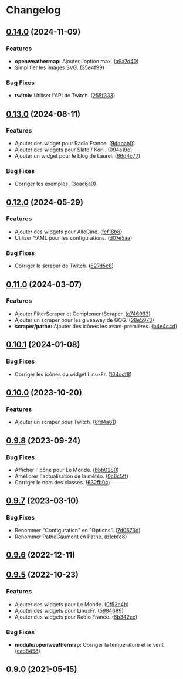 # Changelog

## [0.14.0](https://github.com/regseb/gout-regseb/compare/v0.13.0...v0.14.0) (2024-11-09)


### Features

* **openweathermap:** Ajouter l'option max. ([a9a7d40](https://github.com/regseb/gout-regseb/commit/a9a7d4018be125e5a68da456736e937a23614be0))
* Simplifier les images SVG. ([35e4f99](https://github.com/regseb/gout-regseb/commit/35e4f995db08d04a79cb392963400055a02e0faa))


### Bug Fixes

* **twitch:** Utiliser l'API de Twitch. ([255f333](https://github.com/regseb/gout-regseb/commit/255f333d7a9a554265b7bb167be9aaf8840990a0))

## [0.13.0](https://github.com/regseb/gout-regseb/compare/v0.12.0...v0.13.0) (2024-08-11)

### Features

- Ajouter des widget pour Radio France.
  ([9ddbab0](https://github.com/regseb/gout-regseb/commit/9ddbab005a394046ae3f9fcc46397401f29a8c8e))
- Ajouter des widgets pour Slate / Korii.
  ([094a19e](https://github.com/regseb/gout-regseb/commit/094a19e72b06ae047ee5a4b58d70aa6e21d9b619))
- Ajouter un widget pour le blog de Laurel.
  ([66d4c77](https://github.com/regseb/gout-regseb/commit/66d4c77c21641398bf2746bf1fd477963050a502))

### Bug Fixes

- Corriger les exemples.
  ([3eac6a0](https://github.com/regseb/gout-regseb/commit/3eac6a01479cbd4e357734cd8b39e645221f91f6))

## [0.12.0](https://github.com/regseb/gout-regseb/compare/v0.11.0...v0.12.0) (2024-05-29)

### Features

- Ajouter des widgets pour AlloCiné.
  ([fcf18b8](https://github.com/regseb/gout-regseb/commit/fcf18b80ae639070b8b86509c6993bf83917a676))
- Utiliser YAML pour les configurations.
  ([d07e5aa](https://github.com/regseb/gout-regseb/commit/d07e5aa5d97f2bebf5dd3f093d9650661610ca10))

### Bug Fixes

- Corriger le scraper de Twitch.
  ([627d5c8](https://github.com/regseb/gout-regseb/commit/627d5c8fe955bc15e43705adae1b7b79b4710186))

## [0.11.0](https://github.com/regseb/gout-regseb/compare/v0.10.1...v0.11.0) (2024-03-07)

### Features

- Ajouter FilterScraper et ComplementScraper.
  ([e746993](https://github.com/regseb/gout-regseb/commit/e746993a2ccd3401fcf5cda9fd8958e6112c44ac))
- Ajouter un scraper pour les giveaway de GOG.
  ([28e5973](https://github.com/regseb/gout-regseb/commit/28e597399a2e110acd0aac10d0311efb0e953a0e))
- **scraper/pathe:** Ajouter des icônes les avant-premières.
  ([b4e4c4d](https://github.com/regseb/gout-regseb/commit/b4e4c4d7584ef5a26f535ee8d5c6b73a9e0f7877))

## [0.10.1](https://github.com/regseb/gout-regseb/compare/v0.10.0...v0.10.1) (2024-01-08)

### Bug Fixes

- Corriger les icônes du widget LinuxFr.
  ([104cdf8](https://github.com/regseb/gout-regseb/commit/104cdf8d95010174d790c6ac3660e967cd95628b))

## [0.10.0](https://github.com/regseb/gout-regseb/compare/v0.9.8...v0.10.0) (2023-10-20)

### Features

- Ajouter un scraper pour Twitch.
  ([6fd4a61](https://github.com/regseb/gout-regseb/commit/6fd4a613a12b2c47efc692ecaf78ed743c81d80a))

## [0.9.8](https://github.com/regseb/gout-regseb/compare/v0.9.7...v0.9.8) (2023-09-24)

### Bug Fixes

- Afficher l'icône pour Le Monde.
  ([bbb0280](https://github.com/regseb/gout-regseb/commit/bbb0280f079acb4b568fb1bc3c1db397bab3686c))
- Améliorer l'actualisation de la météo.
  ([0c6c5ff](https://github.com/regseb/gout-regseb/commit/0c6c5ff59a7378575750abbe4011e7228d645743))
- Corriger le nom des classes.
  ([632fb0c](https://github.com/regseb/gout-regseb/commit/632fb0c4349055cf352423e881f3a792c0facf16))

## [0.9.7](https://github.com/regseb/gout-regseb/compare/v0.9.6...v0.9.7) (2023-03-10)

### Bug Fixes

- Renommer "Configuration" en "Options".
  ([7d0673d](https://github.com/regseb/gout-regseb/commit/7d0673deaf9b34cac1a691fc03f3dbf1d421b947))
- Renommer PatheGaumont en Pathe.
  ([b1cbfc8](https://github.com/regseb/gout-regseb/commit/b1cbfc866ad357f4659a2f86b65c09d5c7bc2631))

## [0.9.6](https://github.com/regseb/gout-regseb/compare/v0.9.5...v0.9.6) (2022-12-11)

## [0.9.5](https://github.com/regseb/gout-regseb/compare/v0.9.4...v0.9.5) (2022-10-23)

### Features

- Ajouter des widgets pour Le Monde.
  ([0f53c4b](https://github.com/regseb/gout-regseb/commit/0f53c4bb4ba6899a53d4943c4ff68f64357d33ee))
- Ajouter des widgets pour LinuxFr.
  ([5984689](https://github.com/regseb/gout-regseb/commit/5984689458a4f79dfdea49d93f565698f1cbd653))
- Ajouter des widgets pour Radio France.
  ([6b342cc](https://github.com/regseb/gout-regseb/commit/6b342ccdb16390ea020174dc77ab91b38375e7d4))

### Bug Fixes

- **module/openweathermap:** Corriger la température et le vent.
  ([cad8458](https://github.com/regseb/gout-regseb/commit/cad845897bbf21a2243fd7abcf800fc7ef909e92))

## 0.9.0 (2021-05-15)
